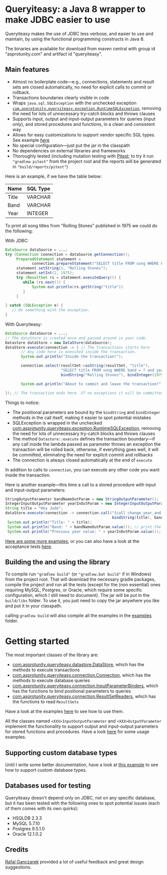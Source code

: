 # Queryiteasy: a Java 8 wrapper to make JDBC easier to use

Queryiteasy makes the use of JDBC less verbose, and easier to use and maintain, by using the functional programming constructs in Java 8.

The binaries are available for download from maven central with group id "asprotunity.com"
and artifact id "queryiteasy".

## Main features

* Almost no boilerplate code—e.g., connections, statements and result sets are closed automatically, no need for explicit calls to commit or rollback.
* Transactions boundaries clearly visible in code
* Wraps `java.sql.SQLException` with the unchecked exception [`com.asprotunity.queryiteasy.exception.RuntimeSQLException`](src/main/java/com/asprotunity/queryiteasy/exception/RuntimeSQLException.java), removing the need for lots of unnecessary try-catch blocks and throws clauses
* Supports input, output and input-output parameters for queries (input only), and stored procedures and functions, in a clean and consistent way
* Allows for easy customizations to support vendor specific SQL types. See example [here](examples/src/main/java/com/asprotunity/queryiteasy/examples/CustomPostgresBindersReadersAndParametersExample.java)
* No special configuration—just put the jar in the classpath
* No dependencies on external libraries and frameworks
* Thoroughly tested (including mutation testing with [Pitest](http://pitest.org); to try it run `"gradlew pitest"` from the project root and the reports will be generated in `"build/reports/pitest"`)

Here is an example, if we have the table below:

|Name  |SQL Type|
|:-----|:-------|
|Title |VARCHAR |
|Band  |VARCHAR |
|Year  |INTEGER |

To print all song titles from "Rolling Stones" published in 1975 we could do the following:

With JDBC:
```java
DataSource dataSource = ...;
try (Connection connection = dataSource.getConnection();
     PreparedStatement statement = 
            connection.prepareStatement("SELECT title FROM song WHERE band = ? and year = ?")) {
     statement.setString(1, "Rolling Stones");
     statement.setInt(2, 1975);
     try (ResultSet rs = statement.executeQuery()) {
        while (rs.next()) {
            System.out.println(rs.getString("title"))
        }
     }
     
} catch (SQLException e) {
   // Do something with the exception.
}
```

With Queryiteasy:
```java
DataSource dataSource = ...;
// The dataStore is created once and passed around in your code.
Datastore dataStore = new DataStore(dataSource);
dataStore.execute(connection -> { // The transactions starts here
       // Any code here is executed inside the transaction.
       System.out.println("Inside the transaction!");

       connection.select(resultSet->asString(resultSet, "title"),
                         "SELECT title FROM song WHERE band = ? and year = ?", 
                         bindString("Rolling Stones"), bindInteger(1975)).forEach(System.out::println);

       System.out.println("About to commit and leave the transaction!");

}); // The transaction ends here. If no exceptions it will be committed automatically, otherwise it will be rolled back.
```

Things to notice:

* The positional parameters are bound by the `bindString` and `bindInteger` methods in the call itself, making it easier to spot potential mistakes
* SQLException is wrapped in the unchecked [com.asprotunity.queryiteasy.exception.RuntimeSQLException](src/main/java/com/asprotunity/queryiteasy/exception/RuntimeSQLException.java), removing the need for lots of unnecessary try-catch blocks and throws clauses
* The method `Datastore::execute` defines the transaction boundary—if any call inside the lambda passed as parameter throws an exception the transaction will be rolled back, otherwise, if everything goes well, it will be committed, eliminating the need for explicit commit and rollbacks
* The connection is always closed automatically at the end of `execute`

In addition to calls to `connection`, you can execute any other code you want inside the transaction. 

Here is another example—this time a call to a stored procedure with input and input-output parameters:
```java
StringOutputParameter bandNameOutParam = new StringOutputParameter();
IntegerInputOutputParameter yearInOutParam = new IntegerInputOutputParameter(2016);
String title = "Hey Jude";
dataStore.execute(connection -> connection.call("{call change_year_and_return_band_and_previous_year_value(?, ?, ?)}",
                                                bindString(title), bandNameOutParam, yearInOutParam));
 System.out.println("Title: " + title);
 System.out.println("Band: " + bandNameOutParam.value()); // print the output value.
 System.out.println("Previous year value: " + yearInOutParam.value()); // this prints the new value in the input-output parameter
```

[Here are some more examples](examples/src/main/java/com/asprotunity/queryiteasy/examples), or you can also have a look at the acceptance tests 
[here](src/acceptanceTest/java/com/asprotunity/queryiteasy/acceptance_tests/QueriesTest.java).

## Building the and using the library
To compile run `"gradlew build"` (or `"gradlew.bat build"` if in Windows) from the project root. That will download the necessary
gradle packages, compile the project and run all the tests (except for the (non essential) ones requiring MySQL, Postgres, or Oracle, which require some specific configuration, which I still need to document). The jar will be put in the `build/libs` folder.
To use it, you just need to copy the jar anywhere you like and put it in your classpath.

calling `gradlew build` will also compile all the examples in the [examples](examples/src/main/java/com/asprotunity/queryiteasy/examples) folder.

# Getting started

The most important classes of the library are:

* [com.asprotunity.queryiteasy.datastore.DataStore](src/main/java/com/asprotunity/queryiteasy/datastore/DataStore.java), which has the methods to execute transactions
* [com.asprotunity.queryiteasy.connection.Connection](src/main/java/com/asprotunity/queryiteasy/connection/Connection.java), which has the methods to execute database queries
* [com.asprotunity.queryiteasy.connection.InputParameterBinders](src/main/java/com/asprotunity/queryiteasy/connection/InputParameterBinders.java), which has the functions to bind positional parameters to queries
* [com.asprotunity.queryiteasy.connection.ResultSetReaders](src/main/java/com/asprotunity/queryiteasy/connection/ResultSetReaders.java), which has the functions to read `ResultSets`

Have a look at the examples [here](examples/src/main/java/com/asprotunity/queryiteasy/examples/) to see how to use them. 

All the classes named `<XXX>InputOutputParameter` and `<XXX>OutputParameter` implement the functionality to support output and input-output parameters for stored functions and procedures. Have a look [here](examples/src/main/java/com/asprotunity/queryiteasy/examples/StoredProceduresAndFunctionsExample.java) for some usage examples.

## Supporting custom database types

Until I write some better documentation, have a look at [this example](examples/src/main/java/com/asprotunity/queryiteasy/examples/CustomPostgresBindersReadersAndParametersExample.java) to see how to support custom database types.

## Databases used for testing

Queryiteasy doesn't depend only on JDBC, not on any specific database, but it has been tested with the following ones to spot potential issues (each of them comes with its own quirks):

 * HSQLDB 2.3.3
 * MySQL 5.7.10
 * Postgres 9.5.1.0
 * Oracle 12.1.0.2

## Credits ##

[Rafal Ganczarek](https://github.com/ganczarek) provided a lot of useful feedback and great design suggestions.

